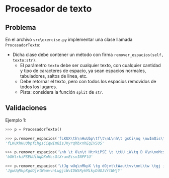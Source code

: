 Procesador de texto
================================================

Problema
--------

En el archivo `src\exercise.py` implementar una clase llamada `ProcesadorTexto`:

* Dicha clase debe contener un método con firma `remover_espacios(self, texto:str)`.
    * El parámetro `texto` debe ser cualquier texto, con cualquier cantidad y tipo de caracteres de espacio, ya sean espacios normales, tabuladores, saltos de linea, etc.
    * Debe retornar el texto, pero con todos los espacios removidos de todos los lugares.
    * Pista: considera la función `split` de `str`.


Validaciones
------------

Ejemplo 1:
```python
>>> p = ProcesadorTexto()

>>> p.remover_espacios('fLKUX\th\nHuUbp\tf\t\nL\nh\t gsCi\nq \nwImQis\t\nJKy\trqhbxn hEq\t IVS\nUS') 
'fLKUXhHuUbpfLhgsCiqwImQisJKyrqhbxnhEqIVSUS'

>>> p.remover_espacios('\nb \t O\n\t HtrkiPSE \t \tUU iW\tq D X\n\noMcsG t\tXravEisvINF  Fl\tU\n ')  
'bOHtrkiPSEUUiWqDXoMcsGtXravEisvINFFlU'

>>> p.remover_espacios('\tJg wUq\nMkpX \tg dOjvt\tWau\tvv\nnL\tw \tgj iWvIDWSR ykMikyDd OJVr\t\nt\tW Hj\nY\n') 
'JgwUqMkpXgdOjvtWauvvnLwgjiWvIDWSRykMikyDdOJVrtWHjY'
```

